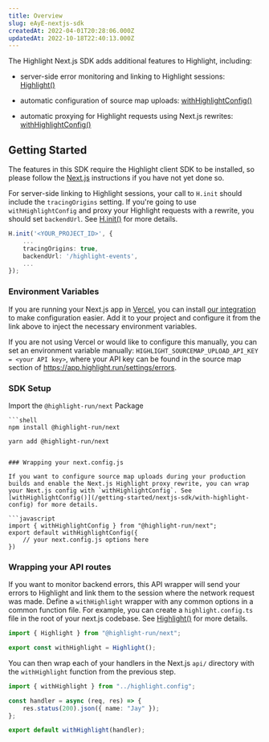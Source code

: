 ```yaml
---
title: Overview
slug: eAyE-nextjs-sdk
createdAt: 2022-04-01T20:28:06.000Z
updatedAt: 2022-10-18T22:40:13.000Z
---
```


The Highlight Next.js SDK adds additional features to Highlight, including:

*   server-side error monitoring and linking to Highlight sessions: [Highlight()](/getting-started/nextjs-sdk/highlight)&#x20;

*   automatic configuration of source map uploads: [withHighlightConfig()](/getting-started/nextjs-sdk/with-highlight-config)&#x20;

*   automatic proxying for Highlight requests using Next.js rewrites: [withHighlightConfig()](/getting-started/nextjs-sdk/with-highlight-config)&#x20;

## Getting Started

The features in this SDK require the Highlight client SDK to be installed, so please follow the [Next.js](/getting-started/client-sdk/nextjs) instructions if you have not yet done so.

For server-side linking to Highlight sessions, your call to `H.init` should include the `tracingOrigins` setting. If you're going to use `withHighlightConfig` and proxy your Highlight requests with a rewrite, you should set `backendUrl`. See [H.init()](/api/h-init) for more details.

```typescript
H.init('<YOUR_PROJECT_ID>', {
    ...
    tracingOrigins: true,
    backendUrl: '/highlight-events',
    ...
});
```

### Environment Variables

If you are running your Next.js app in [Vercel](https://vercel.app/), you can install [our integration](https://vercel.com/integrations/highlight) to make configuration easier. Add it to your project and configure it from the link above to inject the necessary environment variables.

If you are not using Vercel or would like to configure this manually, you can set an environment variable manually: `HIGHLIGHT_SOURCEMAP_UPLOAD_API_KEY = <your API key>`, where your API key can be found in the source map section of <https://app.highlight.run/settings/errors>.

### SDK Setup

Import the `@highlight-run/next` Package

```codeblocktabs
```shell
npm install @highlight-run/next
```

```shell
yarn add @highlight-run/next
```
```

### Wrapping your next.config.js

If you want to configure source map uploads during your production builds and enable the Next.js Highlight proxy rewrite, you can wrap your Next.js config with `withHighlightConfig`. See [withHighlightConfig()](/getting-started/nextjs-sdk/with-highlight-config) for more details.

```javascript
import { withHighlightConfig } from "@highlight-run/next";
export default withHighlightConfig({
	// your next.config.js options here
})
```

### Wrapping your API routes

If you want to monitor backend errors, this API wrapper will send your errors to Highlight and link them to the session where the network request was made. Define a `withHighlight` wrapper with any common options in a common function file. For example, you can create a `highlight.config.ts` file in the root of your next.js codebase. See [Highlight()](/getting-started/nextjs-sdk/highlight) for more details.

```typescript
import { Highlight } from "@highlight-run/next";

export const withHighlight = Highlight();
```

You can then wrap each of your handlers in the Next.js `api/` directory with the `withHighlight` function from the previous step.&#x20;

```typescript
import { withHighlight } from "../highlight.config";

const handler = async (req, res) => {
	res.status(200).json({ name: "Jay" });
};

export default withHighlight(handler);

```

